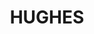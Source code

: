 ---
lastmod: '2025-04-06T06:05:20+00:00'
latitude: -35.335821
layout: suburb
longitude: 149.093455
postcode: '2605'
state: ACT
title: HUGHES
url: /act/hughes/
---